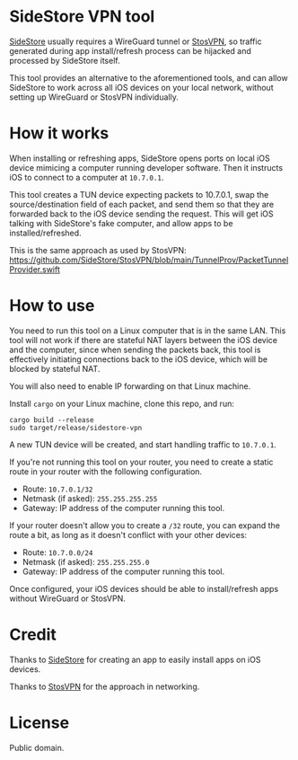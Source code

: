 # SideStore VPN tool

[SideStore](https://github.com/SideStore/SideStore) usually requires a WireGuard tunnel or [StosVPN](https://github.com/SideStore/StosVPN), so traffic generated during app install/refresh process can be hijacked and processed by SideStore itself.

This tool provides an alternative to the aforementioned tools, and can allow SideStore to work across all iOS devices on your local network, without setting up WireGuard or StosVPN individually.

# How it works

When installing or refreshing apps, SideStore opens ports on local iOS device mimicing a computer running developer software. Then it instructs iOS to connect to a computer at `10.7.0.1`.

This tool creates a TUN device expecting packets to 10.7.0.1, swap the source/destination field of each packet, and send them so that they are forwarded back to the iOS device sending the request. This will get iOS talking with SideStore's fake computer, and allow apps to be installed/refreshed.

This is the same approach as used by StosVPN: <https://github.com/SideStore/StosVPN/blob/main/TunnelProv/PacketTunnelProvider.swift>

# How to use

You need to run this tool on a Linux computer that is in the same LAN. This tool will not work if there are stateful NAT layers between the iOS device and the computer, since when sending the packets back, this tool is effectively initiating connections back to the iOS device, which will be blocked by stateful NAT.

You will also need to enable IP forwarding on that Linux machine.

Install `cargo` on your Linux machine, clone this repo, and run:

```
cargo build --release
sudo target/release/sidestore-vpn
```

A new TUN device will be created, and start handling traffic to `10.7.0.1`.

If you're not running this tool on your router, you need to create a static route in your router with the following configuration.

- Route: `10.7.0.1/32`
- Netmask (if asked): `255.255.255.255`
- Gateway: IP address of the computer running this tool.

If your router doesn't allow you to create a `/32` route, you can expand the route a bit, as long as it doesn't conflict with your other devices:

- Route: `10.7.0.0/24`
- Netmask (if asked): `255.255.255.0`
- Gateway: IP address of the computer running this tool.

Once configured, your iOS devices should be able to install/refresh apps without WireGuard or StosVPN.

# Credit

Thanks to [SideStore](github.com/SideStore/SideStore) for creating an app to easily install apps on iOS devices.

Thanks to [StosVPN](https://github.com/SideStore/StosVPN) for the approach in networking.

# License

Public domain.
